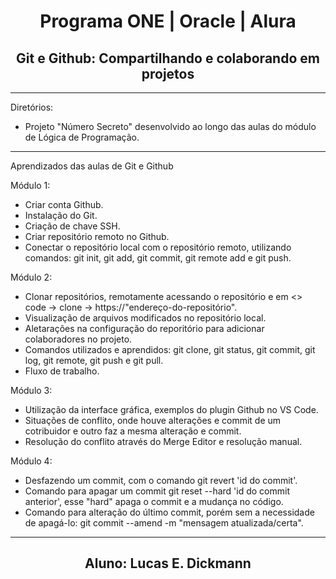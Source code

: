<h1 align="center">Programa ONE | Oracle | Alura</h1>

<h2 align="center">Git e Github: Compartilhando e colaborando em projetos</h2>

---
Diretórios:

- Projeto "Número Secreto" desenvolvido ao longo das aulas do módulo de Lógica de Programação.

---
Aprendizados das aulas de Git e Github

Módulo 1:

- Criar conta Github.
- Instalação do Git.
- Criação de chave SSH.
- Criar repositório remoto no Github.
- Conectar o repositório local com o repositório remoto, utilizando comandos: git init, git add, git commit, git remote add e git push.

Módulo 2:

- Clonar repositórios, remotamente acessando o repositório e em <> code -> clone -> https://"endereço-do-repositório".
- Visualização de arquivos modificados no repositório local.
- Aletarações na configuração do reporitório  para adicionar colaboradores no projeto.
- Comandos utilizados e aprendidos: git clone, git status, git commit, git log, git remote, git push e git pull.
- Fluxo de trabalho.

Módulo 3:

- Utilização da interface gráfica, exemplos do plugin Github no VS Code.
- Situações de conflito, onde houve alterações e commit de um cotribuidor e outro faz a mesma alteração e commit.
- Resolução do conflito através do Merge Editor e resolução manual.

Módulo 4:

- Desfazendo um commit, com o comando git revert 'id do commit'.
- Comando para apagar um commit git reset --hard 'id do commit anterior', esse "hard" apaga o commit e a mudança no código.
- Comando para alteração do último commit, porém sem a necessidade de apagá-lo: git commit --amend -m "mensagem atualizada/certa".

---
<h2 align="center">Aluno: Lucas E. Dickmann</h2>

